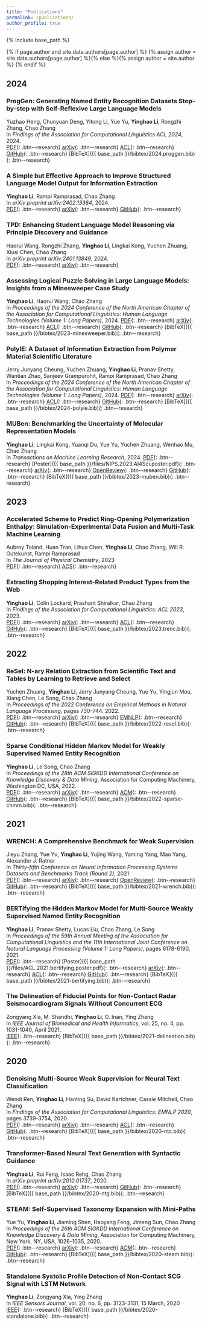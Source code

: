 ```yaml
---
title: "Publications"
permalink: /publications/
author_profile: true
---
```


{% include base_path %}

{% if page.author and site.data.authors[page.author] %}
  {% assign author = site.data.authors[page.author] %}{% else %}{% assign author = site.author %}
{% endif %}

2024
---

### ProgGen: Generating Named Entity Recognition Datasets Step-by-step with Self-Reflexive Large Language Models
Yuzhao Heng, Chunyuan Deng, Yitong Li, Yue Yu, **Yinghao Li**, Rongzhi Zhang, Chao Zhang  
In *Findings of the Association for Computational Linguistics ACL 2024*, 2024.  
[<i class="fas fa-fw fa-file-pdf" aria-hidden="true"></i>PDF](https://arxiv.org/pdf/2403.11103.pdf){: .btn--research}
[<i class="ai-fw ai ai-arxiv"></i>arXiv](https://arxiv.org/abs/s2403.11103){: .btn--research}
[<i class="fas fa-fw fa-link" aria-hidden="true"></i>ACL](https://aclanthology.org/2024.findings-acl.947/){: .btn--research}
[<i class="fab fa-fw fa-github"></i>GitHub](https://github.com/StefanHeng/ProgGen){: .btn--research}
[<i class="fas fa-fw fa-file"></i>BibTeX]({{ base_path }}/bibtex/2024.proggen.bib){: .btn--research}

### A Simple but Effective Approach to Improve Structured Language Model Output for Information Extraction
**Yinghao Li**, Rampi Ramprasad, Chao Zhang  
In *arXiv preprint arXiv:2402.13364*, 2024.  
[<i class="fas fa-fw fa-file-pdf" aria-hidden="true"></i>PDF](https://arxiv.org/pdf/2402.13364.pdf){: .btn--research}
[<i class="ai-fw ai ai-arxiv"></i>arXiv](https://arxiv.org/abs/2402.13364){: .btn--research}
[<i class="fab fa-fw fa-github"></i>GitHub](https://github.com/Yinghao-Li/GnO-IE){: .btn--research}

### TPD: Enhancing Student Language Model Reasoning via Principle Discovery and Guidance
Haorui Wang, Rongzhi Zhang, **Yinghao Li**, Lingkai Kong, Yuchen Zhuang, Xiusi Chen, Chao Zhang  
In *arXiv preprint arXiv:2401.13849*, 2024.  
[<i class="fas fa-fw fa-file-pdf" aria-hidden="true"></i>PDF](https://arxiv.org/pdf/2401.13849.pdf){: .btn--research}
[<i class="ai-fw ai ai-arxiv"></i>arXiv](https://arxiv.org/abs/2401.13849){: .btn--research}

### Assessing Logical Puzzle Solving in Large Language Models: Insights from a Minesweeper Case Study
**Yinghao Li**, Haorui Wang, Chao Zhang  
In *Proceedings of the 2024 Conference of the North American Chapter of the Association for Computational Linguistics: Human Language Technologies (Volume 1: Long Papers)*, 2024.
[<i class="fas fa-fw fa-file-pdf" aria-hidden="true"></i>PDF](https://arxiv.org/pdf/2311.07387.pdf){: .btn--research}
[<i class="ai-fw ai ai-arxiv"></i>arXiv](https://arxiv.org/abs/2311.07387){: .btn--research}
[<i class="fas fa-fw fa-link" aria-hidden="true"></i>ACL](https://aclanthology.org/2024.naacl-long.4/){: .btn--research}
[<i class="fab fa-fw fa-github"></i>GitHub](https://github.com/Yinghao-Li/Minesweeper-for-LLM){: .btn--research}
[<i class="fas fa-fw fa-file"></i>BibTeX]({{ base_path }}/bibtex/2023-minesweeper.bib){: .btn--research}

### PolyIE: A Dataset of Information Extraction from Polymer Material Scientific Literature
Jerry Junyang Cheung, Yuchen Zhuang, **Yinghao Li**, Pranav Shetty, Wantian Zhao, Sanjeev Grampurohit, Rampi Ramprasad, Chao Zhang  
In *Proceedings of the 2024 Conference of the North American Chapter of the Association for Computational Linguistics: Human Language Technologies (Volume 1: Long Papers)*, 2024.
[<i class="fas fa-fw fa-file-pdf" aria-hidden="true"></i>PDF](https://arxiv.org/pdf/2311.07715.pdf){: .btn--research}
[<i class="ai-fw ai ai-arxiv"></i>arXiv](https://arxiv.org/abs/2311.07715){: .btn--research}
[<i class="fas fa-fw fa-link" aria-hidden="true"></i>ACL](https://aclanthology.org/2024.naacl-long.131/){: .btn--research}
[<i class="fab fa-fw fa-github"></i>GitHub](https://github.com/jerry3027/PolyIE){: .btn--research}
[<i class="fas fa-fw fa-file"></i>BibTeX]({{ base_path }}/bibtex/2024-polyie.bib){: .btn--research}

### MUBen: Benchmarking the Uncertainty of Molecular Representation Models
**Yinghao Li**, Lingkai Kong, Yuanqi Du, Yue Yu, Yuchen Zhuang, Wenhao Mu, Chao Zhang  
In *Transactions on Machine Learning Research*, 2024.
[<i class="fas fa-fw fa-file-pdf" aria-hidden="true"></i>PDF](https://arxiv.org/pdf/2306.10060.pdf){: .btn--research}
[<i class="fas fa-fw fa-file-pdf" aria-hidden="true"></i>Poster]({{ base_path }}/files/NIPS.2023.AI4Sci.poster.pdf){: .btn--research}
[<i class="ai-fw ai ai-arxiv"></i>arXiv](https://arxiv.org/abs/2306.10060){: .btn--research}
[<i class="fas fa-fw fa-link" aria-hidden="true"></i>OpenReview](https://openreview.net/forum?id=qYceFeHgm4){: .btn--research}
[<i class="fab fa-fw fa-github"></i>GitHub](https://github.com/Yinghao-Li/MUBen){: .btn--research}
[<i class="fas fa-fw fa-file"></i>BibTeX]({{ base_path }}/bibtex/2023-muben.bib){: .btn--research}


2023
---

### Accelerated Scheme to Predict Ring-Opening Polymerization Enthalpy: Simulation-Experimental Data Fusion and Multi-Task Machine Learning
Aubrey Toland, Huan Tran, Lihua Chen, **Yinghao Li**, Chao Zhang, Will R. Gutekunst, Rampi Ramprasad  
In *The Journal of Physical Chemistry*, 2023  
[<i class="fas fa-fw fa-file-pdf" aria-hidden="true"></i>PDF](https://pubs.acs.org/doi/epdf/10.1021/acs.jpca.3c05870){: .btn--research}
[<i class="fas fa-fw fa-link" aria-hidden="true"></i>ACS](https://pubs.acs.org/doi/10.1021/acs.jpca.3c05870#){: .btn--research}

### Extracting Shopping Interest-Related Product Types from the Web
**Yinghao Li**, Colin Lockard, Prashant Shiralkar, Chao Zhang  
In *Findings of the Association for Computational Linguistics: ACL 2023*, 2023.  
[<i class="fas fa-fw fa-file-pdf" aria-hidden="true"></i>PDF](https://arxiv.org/pdf/2305.14549.pdf){: .btn--research}
[<i class="ai-fw ai ai-arxiv"></i>arXiv](https://arxiv.org/abs/2305.14549){: .btn--research}
[<i class="fas fa-fw fa-link" aria-hidden="true"></i>ACL](https://aclanthology.org/2023.findings-acl.474/){: .btn--research}
[<i class="fab fa-fw fa-github"></i>GitHub](https://github.com/Yinghao-Li/WebIE){: .btn--research}
[<i class="fas fa-fw fa-file"></i>BibTeX]({{ base_path }}/bibtex/2023.trenc.bib){: .btn--research}


2022
---
### ReSel: N-ary Relation Extraction from Scientific Text and Tables by Learning to Retrieve and Select
Yuchen Zhuang, **Yinghao Li**, Jerry Junyang Cheung, Yue Yu, Yingjun Mou, Xiang Chen, Le Song, Chao Zhang  
In *Proceedings of the 2022 Conference on Empirical Methods in Natural Language Processing*, pages 730–744. 2022.  
[<i class="fas fa-fw fa-file-pdf" aria-hidden="true"></i>PDF](https://arxiv.org/pdf/2210.14427.pdf){: .btn--research}
[<i class="ai-fw ai ai-arxiv"></i>arXiv](https://arxiv.org/abs/2210.14427){: .btn--research}
[<i class="fas fa-fw fa-link" aria-hidden="true"></i>EMNLP](https://aclanthology.org/2022.emnlp-main.46/){: .btn--research}
[<i class="fab fa-fw fa-github"></i>GitHub](https://github.com/night-chen/ReSel){: .btn--research}
[<i class="fas fa-fw fa-file"></i>BibTeX]({{ base_path }}/bibtex/2022-resel.bib){: .btn--research}

### Sparse Conditional Hidden Markov Model for Weakly Supervised Named Entity Recognition
**Yinghao Li**, Le Song, Chao Zhang  
In *Proceedings of the 28th ACM SIGKDD International Conference on Knowledge Discovery & Data Mining*, Association for Computing Machinery, Washington DC, USA, 2022.  
[<i class="fas fa-fw fa-file-pdf" aria-hidden="true"></i>PDF](https://arxiv.org/pdf/2205.14228.pdf){: .btn--research}
[<i class="ai-fw ai ai-arxiv"></i>arXiv](https://arxiv.org/abs/2205.14228){: .btn--research}
[<i class="ai-fw ai ai-acm"></i>ACM](https://dl.acm.org/doi/10.1145/3534678.3539247){: .btn--research}
[<i class="fab fa-fw fa-github"></i>GitHub](https://github.com/Yinghao-Li/Sparse-CHMM){: .btn--research}
[<i class="fas fa-fw fa-file"></i>BibTeX]({{ base_path }}/bibtex/2022-sparse-chmm.bib){: .btn--research}


2021
---

### WRENCH: A Comprehensive Benchmark for Weak Supervision
Jieyu Zhang, Yue Yu, **Yinghao Li**, Yujing Wang, Yaming Yang, Mao Yang, Alexander J. Ratner  
In *Thirty-fifth Conference on Neural Information Processing Systems Datasets and Benchmarks Track (Round 2)*, 2021.  
[<i class="fas fa-fw fa-file-pdf" aria-hidden="true"></i>PDF](https://arxiv.org/pdf/2109.11377.pdf){: .btn--research}
[<i class="ai-fw ai ai-arxiv"></i>arXiv](https://arxiv.org/abs/2109.11377){: .btn--research}
[<i class="fas fa-fw fa-link" aria-hidden="true"></i>OpenReview](https://openreview.net/forum?id=Q9SKS5k8io){: .btn--research}
[<i class="fab fa-fw fa-github"></i>GitHub](https://github.com/JieyuZ2/wrench){: .btn--research}
[<i class="fas fa-fw fa-file"></i>BibTeX]({{ base_path }}/bibtex/2021-wrench.bib){: .btn--research}


### BERTifying the Hidden Markov Model for Multi-Source Weakly Supervised Named Entity Recognition
**Yinghao Li**, Pranav Shetty, Lucas Liu, Chao Zhang, Le Song  
In *Proceedings of the 59th Annual Meeting of the Association for Computational Linguistics and the 11th International Joint Conference on Natural Language Processing (Volume 1: Long Papers)*, pages 6178-6190, 2021.  
[<i class="fas fa-fw fa-file-pdf" aria-hidden="true"></i>PDF](https://aclanthology.org/2021.acl-long.482.pdf){: .btn--research}
[<i class="fas fa-fw fa-file-pdf" aria-hidden="true"></i>Poster]({{ base_path }}/files/ACL.2021.bertifying.poster.pdf){: .btn--research}
[<i class="ai-fw ai ai-arxiv"></i>arXiv](https://arxiv.org/abs/2105.12848){: .btn--research}
[<i class="fas fa-fw fa-link" aria-hidden="true"></i>ACL](https://aclanthology.org/2021.acl-long.482){: .btn--research}
[<i class="fab fa-fw fa-github"></i>GitHub](https://github.com/Yinghao-Li/CHMM-ALT){: .btn--research}
[<i class="fas fa-fw fa-file"></i>BibTeX]({{ base_path }}/bibtex/2021-bertifying.bib){: .btn--research}


### The Delineation of Fiducial Points for Non-Contact Radar Seismocardiogram Signals Without Concurrent ECG
Zongyang Xia, M. Shandhi, **Yinghao Li**, O. Inan, Ying Zhang  
In *IEEE Journal of Biomedical and Health Informatics*, vol. 25, no. 4, pp. 1031-1040, April 2021.  
[<i class="ai-fw ai ai-ieee"></i>IEEE](https://ieeexplore.ieee.org/document/9143413){: .btn--research}
[<i class="fas fa-fw fa-file"></i>BibTeX]({{ base_path }}/bibtex/2021-delineation.bib){: .btn--research}


2020
---

### Denoising Multi-Source Weak Supervision for Neural Text Classification
Wendi Ren, **Yinghao Li**, Hanting Su, David Kartchner, Cassie Mitchell, Chao Zhang  
In *Findings of the Association for Computational Linguistics: EMNLP 2020*, pages 3739-3754, 2020.  
[<i class="fas fa-fw fa-file-pdf" aria-hidden="true"></i>PDF](https://aclanthology.org/2020.findings-emnlp.334.pdf){: .btn--research}
[<i class="ai-fw ai ai-arxiv"></i>arXiv](https://arxiv.org/abs/2010.04582){: .btn--research}
[<i class="fas fa-fw fa-link" aria-hidden="true"></i>ACL](https://aclanthology.org/2020.findings-emnlp.334){: .btn--research}
[<i class="fab fa-fw fa-github"></i>GitHub](https://github.com/weakrules/Denoise-multi-weak-sources){: .btn--research}
[<i class="fas fa-fw fa-file"></i>BibTeX]({{ base_path }}/bibtex/2020-ntc.bib){: .btn--research}


### Transformer-Based Neural Text Generation with Syntactic Guidance
**Yinghao Li**, Rui Feng, Isaac Rehg, Chao Zhang  
In *arXiv preprint arXiv:2010.01737*, 2020.  
[<i class="fas fa-fw fa-file-pdf" aria-hidden="true"></i>PDF](https://arxiv.org/pdf/2010.01737.pdf){: .btn--research}
[<i class="ai-fw ai ai-arxiv"></i>arXiv](https://arxiv.org/abs/2010.01737){: .btn--research}
[<i class="fab fa-fw fa-github"></i>GitHub](https://github.com/Yinghao-Li/GuiGen){: .btn--research}
[<i class="fas fa-fw fa-file"></i>BibTeX]({{ base_path }}/bibtex/2020-ntg.bib){: .btn--research}


### STEAM: Self-Supervised Taxonomy Expansion with Mini-Paths
Yue Yu, **Yinghao Li**, Jiaming Shen, Haoyang Feng, Jimeng Sun, Chao Zhang  
In *Proceedings of the 26th ACM SIGKDD International Conference on Knowledge Discovery & Data Mining*, Association for Computing Machinery, New York, NY, USA, 1026-1035, 2020.  
[<i class="fas fa-fw fa-file-pdf" aria-hidden="true"></i>PDF](https://dl.acm.org/doi/pdf/10.1145/3394486.3403145){: .btn--research}
[<i class="ai-fw ai ai-arxiv"></i>arXiv](https://arxiv.org/abs/2006.10217){: .btn--research}
[<i class="ai-fw ai ai-acm"></i>ACM](https://dl.acm.org/doi/abs/10.1145/3394486.3403145){: .btn--research}
[<i class="fab fa-fw fa-github"></i>GitHub](https://github.com/yueyu1030/STEAM){: .btn--research}
[<i class="fas fa-fw fa-file"></i>BibTeX]({{ base_path }}/bibtex/2020-steam.bib){: .btn--research}


### Standalone Systolic Profile Detection of Non-Contact SCG Signal with LSTM Network
**Yinghao Li**, Zongyang Xia, Ying Zhang  
In *IEEE Sensors Journal*, vol. 20, no. 6, pp. 3123-3131, 15 March, 2020  
[<i class="ai-fw ai ai-ieee"></i>IEEE](https://ieeexplore.ieee.org/document/8920010){: .btn--research}
[<i class="fas fa-fw fa-file"></i>BibTeX]({{ base_path }}/bibtex/2020-standalone.bib){: .btn--research}

